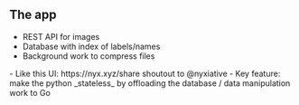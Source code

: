 ## The app

- REST API for images
- Database with index of labels/names
- Background work to compress files

<aside class="notes">
- Like this UI: https://nyx.xyz/share shoutout to @nyxiative
- Key feature: make the python _stateless_ by offloading the database / data manipulation work to Go
</aside>
